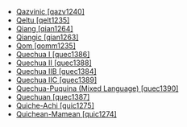 - [Qazvinic [qazv1240]](tree/indo1319/indo1320/iran1269/west2794/nort3177/tati1243/tati1244/unun9881/uncl1476/qazv1240/qazvinic.qazv1240.ini)
- [Qeltu [qelt1235]](tree/afro1255/semi1276/west2786/cent2236/arab1394/arab1395/east2729/qelt1235/qeltu.qelt1235.ini)
- [Qiang [qian1264]](tree/sino1245/burm1265/naqi1236/qian1263/qian1264/qiang.qian1264.ini)
- [Qiangic [qian1263]](tree/sino1245/burm1265/naqi1236/qian1263/qiangic.qian1263.ini)
- [Qom [qomm1235]](tree/guai1249/guai1250/qomm1235/qom.qomm1235.ini)
- [Quechua I [quec1386]](tree/quec1387/quec1386/quechuai.quec1386.ini)
- [Quechua II [quec1388]](tree/quec1387/quec1388/quechuaii.quec1388.ini)
- [Quechua IIB [quec1384]](tree/quec1387/quec1388/quec1384/quechuaiib.quec1384.ini)
- [Quechua IIC [quec1389]](tree/quec1387/quec1388/quec1389/quechuaiic.quec1389.ini)
- [Quechua-Puquina (Mixed Language) [quec1390]](tree/mixe1287/quec1390/quechuapuquinamixedlanguage.quec1390.ini)
- [Quechuan [quec1387]](tree/quec1387/quechuan.quec1387.ini)
- [Quiche-Achi [quic1275]](tree/maya1287/core1254/quic1274/grea1276/core1251/quic1275/quicheachi.quic1275.ini)
- [Quichean-Mamean [quic1274]](tree/maya1287/core1254/quic1274/quicheanmamean.quic1274.ini)
